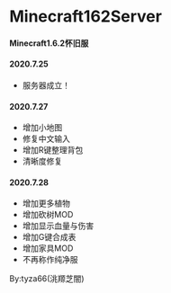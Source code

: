 # Minecraft162Server
#### Minecraft1.6.2怀旧服

#### 2020.7.25
- 服务器成立！

#### 2020.7.27
- 增加小地图
- 修复中文输入
- 增加R键整理背包
- 清晰度修复

#### 2020.7.28
- 增加更多植物
- 增加砍树MOD
- 增加显示血量与伤害
- 增加G键合成表
- 增加家具MOD
- 不再称作纯净服

By:tyza66(洮羱芝闇)